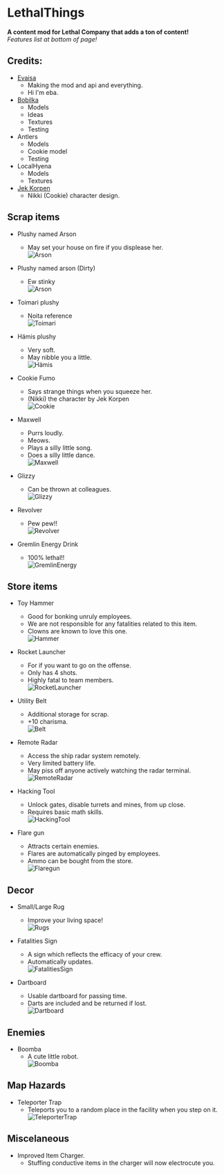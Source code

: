 # LethalThings
**A content mod for Lethal Company that adds a ton of content!**  
*Features list at bottom of page!*  

## Credits:
- [Evaisa](https://evaisa.dev/) 
	- Making the mod and api and everything.
	- Hi I'm eba.  
- [Bobilka](https://www.artstation.com/bobilka)   
	- Models  
	- Ideas  
	- Textures  
	- Testing  
- Antlers  
	- Models  
	- Cookie model  
	- Testing  
- LocalHyena  
	- Models  
	- Textures  
- [Jek Korpen](https://twitter.com/Jek_Korpen)  
	- Nikki (Cookie) character design.  

## Scrap items
- Plushy named Arson  
	- May set your house on fire if you displease her.  
![Arson](https://i.imgur.com/OnCGKcl.png)
  
- Plushy named arson (Dirty)  
	- Ew stinky  
![Arson](https://i.imgur.com/Buk3lQ2.png)
  
- Toimari plushy  
	- Noita reference  
![Toimari](https://i.imgur.com/STXtpHc.png)
  
- Hämis plushy  
	- Very soft.  
	- May nibble you a little.  
![Hämis](https://i.imgur.com/rM41HbK.png)
  
- Cookie Fumo 
	- Says strange things when you squeeze her.  
	- (Nikki) the character by Jek Korpen  
![Cookie](https://i.imgur.com/aMiji2H.png)
  
- Maxwell
	- Purrs loudly.  
	- Meows.  
	- Plays a silly little song.  
	- Does a silly little dance.  
![Maxwell](https://i.imgur.com/nccQTQy.png)  

- Glizzy  
	- Can be thrown at colleagues.  
![Glizzy](https://i.imgur.com/OQUi2hq.png)  

- Revolver  
	- Pew pew!!  
![Revolver](https://i.imgur.com/V4YnhFe.png)  

- Gremlin Energy Drink   
	- 100% lethal!!   
![GremlinEnergy](https://i.imgur.com/A0lzXY0.png)  
  
## Store items
- Toy Hammer
	- Good for bonking unruly employees.  
	- We are not responsible for any fatalities related to this item.  
	- Clowns are known to love this one.  
![Hammer](https://i.imgur.com/UDtb5GC.png)
  
- Rocket Launcher  
	- For if you want to go on the offense.  
	- Only has 4 shots.  
	- Highly fatal to team members.  
![RocketLauncher](https://i.imgur.com/lzDTH3E.png)
  
- Utility Belt  
	- Additional storage for scrap.  
	- +10 charisma.  
![Belt](https://i.imgur.com/Jlt0Hmi.png)  
  
- Remote Radar
	- Access the ship radar system remotely.  
	- Very limited battery life.   
	- May piss off anyone actively watching the radar terminal.    
![RemoteRadar](https://i.imgur.com/7cdQeNm.png)  
  
- Hacking Tool  
	- Unlock gates, disable turrets and mines, from up close.  
	- Requires basic math skills.  
![HackingTool](https://cdn.discordapp.com/attachments/511206402493251586/1180890040990171186/g-3dUIk1R.png) 

- Flare gun  
	- Attracts certain enemies.   
	- Flares are automatically pinged by employees.  
	- Ammo can be bought from the store.  
![Flaregun](https://i.imgur.com/8NTZyQ3.png) 

## Decor  
- Small/Large Rug  
	- Improve your living space!  
![Rugs](https://i.imgur.com/JXXXeoW.png)
   
- Fatalities Sign
	- A sign which reflects the efficacy of your crew.  
	- Automatically updates.  
![FatalitiesSign](https://cdn.discordapp.com/attachments/511206402493251586/1180888999951355985/sSk78gIYS.png)  

- Dartboard  
	- Usable dartboard for passing time.  
	- Darts are included and be returned if lost.  
![Dartboard](https://i.imgur.com/Gs7iiu5.png) 

## Enemies
- Boomba  
	- A cute little robot.  
![Boomba](https://i.imgur.com/HbKHfJU.png)
	
## Map Hazards
- Teleporter Trap  
	- Teleports you to a random place in the facility when you step on it.  
![TeleporterTrap](https://i.imgur.com/BWPRBwW.png)

## Miscelaneous
- Improved Item Charger.  
	- Stuffing conductive items in the charger will now electrocute you.  
